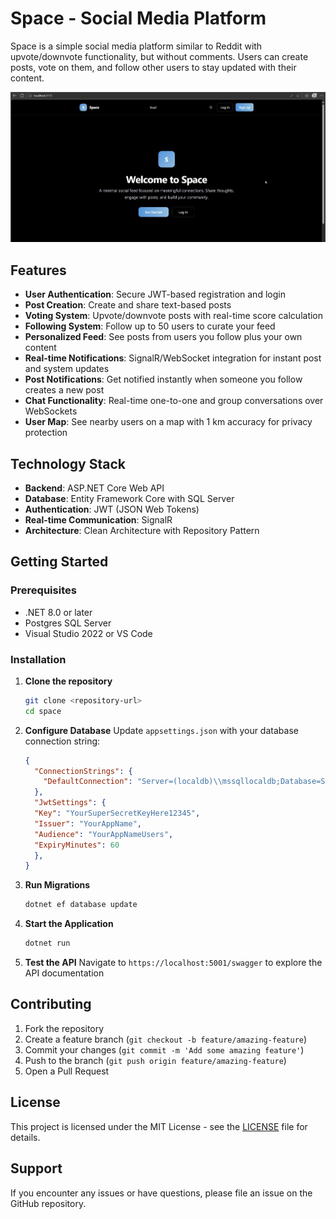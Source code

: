 # Space - Social Media Platform

Space is a simple social media platform similar to Reddit with upvote/downvote functionality, but without comments. Users can create posts, vote on them, and follow other users to stay updated with their content.

<img width="600" src="./screenshots/image.png">

## Features

- **User Authentication**: Secure JWT-based registration and login  
- **Post Creation**: Create and share text-based posts  
- **Voting System**: Upvote/downvote posts with real-time score calculation  
- **Following System**: Follow up to 50 users to curate your feed  
- **Personalized Feed**: See posts from users you follow plus your own content  
- **Real-time Notifications**: SignalR/WebSocket integration for instant post and system updates  
- **Post Notifications**: Get notified instantly when someone you follow creates a new post  
- **Chat Functionality**: Real-time one-to-one and group conversations over WebSockets  
- **User Map**: See nearby users on a map with 1 km accuracy for privacy protection

## Technology Stack

- **Backend**: ASP.NET Core Web API
- **Database**: Entity Framework Core with SQL Server
- **Authentication**: JWT (JSON Web Tokens)
- **Real-time Communication**: SignalR
- **Architecture**: Clean Architecture with Repository Pattern

## Getting Started

### Prerequisites
- .NET 8.0 or later
- Postgres SQL Server
- Visual Studio 2022 or VS Code

### Installation

1. **Clone the repository**
   ```bash
   git clone <repository-url>
   cd space
   ```

2. **Configure Database**
   Update `appsettings.json` with your database connection string:
   ```json
   {
     "ConnectionStrings": {
       "DefaultConnection": "Server=(localdb)\\mssqllocaldb;Database=SpaceDb;Trusted_Connection=true;MultipleActiveResultSets=true"
     },
     "JwtSettings": {
     "Key": "YourSuperSecretKeyHere12345", 
     "Issuer": "YourAppName",
     "Audience": "YourAppNameUsers",
     "ExpiryMinutes": 60
     },
   }
   ```

3. **Run Migrations**
   ```bash
   dotnet ef database update
   ```

4. **Start the Application**
   ```bash
   dotnet run
   ```

5. **Test the API**
   Navigate to `https://localhost:5001/swagger` to explore the API documentation

## Contributing

1. Fork the repository
2. Create a feature branch (`git checkout -b feature/amazing-feature`)
3. Commit your changes (`git commit -m 'Add some amazing feature'`)
4. Push to the branch (`git push origin feature/amazing-feature`)
5. Open a Pull Request

## License

This project is licensed under the MIT License - see the [LICENSE](LICENSE) file for details.

## Support

If you encounter any issues or have questions, please file an issue on the GitHub repository.
